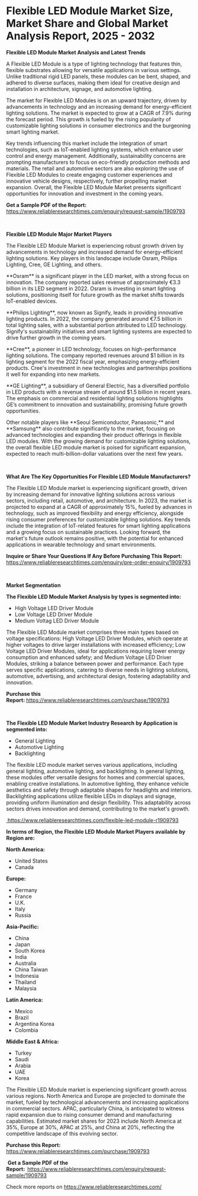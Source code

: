 <p><h1>Flexible LED Module Market Size, Market Share and Global Market Analysis Report, 2025 - 2032</h1></p><p><strong>Flexible LED Module Market Analysis and Latest Trends</strong></p>
<p><p>A Flexible LED Module is a type of lighting technology that features thin, flexible substrates allowing for versatile applications in various settings. Unlike traditional rigid LED panels, these modules can be bent, shaped, and adhered to diverse surfaces, making them ideal for creative design and installation in architecture, signage, and automotive lighting.</p><p>The market for Flexible LED Modules is on an upward trajectory, driven by advancements in technology and an increasing demand for energy-efficient lighting solutions. The market is expected to grow at a CAGR of 7.9% during the forecast period. This growth is fueled by the rising popularity of customizable lighting solutions in consumer electronics and the burgeoning smart lighting market. </p><p>Key trends influencing this market include the integration of smart technologies, such as IoT-enabled lighting systems, which enhance user control and energy management. Additionally, sustainability concerns are prompting manufacturers to focus on eco-friendly production methods and materials. The retail and automotive sectors are also exploring the use of Flexible LED Modules to create engaging customer experiences and innovative vehicle designs, respectively, further propelling market expansion. Overall, the Flexible LED Module Market presents significant opportunities for innovation and investment in the coming years.</p></p>
<p><strong>Get a Sample PDF of the Report:&nbsp;</strong> <a href="https://www.reliableresearchtimes.com/enquiry/request-sample/1909793?utm_campaign=3207&utm_medium=2&utm_source=Github&utm_content=ia&utm_term=06042025&utm_id=flexible-led-module">https://www.reliableresearchtimes.com/enquiry/request-sample/1909793</a></p>
<p>&nbsp;</p>
<p><strong>Flexible LED Module Major Market Players</strong></p>
<p><p>The Flexible LED Module Market is experiencing robust growth driven by advancements in technology and increased demand for energy-efficient lighting solutions. Key players in this landscape include Osram, Philips Lighting, Cree, GE Lighting, and others.</p><p>**Osram** is a significant player in the LED market, with a strong focus on innovation. The company reported sales revenue of approximately €3.3 billion in its LED segment in 2022. Osram is investing in smart lighting solutions, positioning itself for future growth as the market shifts towards IoT-enabled devices.</p><p>**Philips Lighting**, now known as Signify, leads in providing innovative lighting products. In 2022, the company generated around €7.5 billion in total lighting sales, with a substantial portion attributed to LED technology. Signify's sustainability initiatives and smart lighting systems are expected to drive further growth in the coming years.</p><p>**Cree**, a pioneer in LED technology, focuses on high-performance lighting solutions. The company reported revenues around $1 billion in its lighting segment for the 2022 fiscal year, emphasizing energy-efficient products. Cree's investment in new technologies and partnerships positions it well for expanding into new markets.</p><p>**GE Lighting**, a subsidiary of General Electric, has a diversified portfolio in LED products with a revenue stream of around $1.5 billion in recent years. The emphasis on commercial and residential lighting solutions highlights GE’s commitment to innovation and sustainability, promising future growth opportunities.</p><p>Other notable players like **Seoul Semiconductor, Panasonic,** and **Samsung** also contribute significantly to the market, focusing on advanced technologies and expanding their product offerings in flexible LED modules. With the growing demand for customizable lighting solutions, the overall flexible LED module market is poised for significant expansion, expected to reach multi-billion-dollar valuations over the next few years.</p></p>
<p>&nbsp;</p>
<p><strong>What Are The Key Opportunities For Flexible LED Module Manufacturers?</strong></p>
<p><p>The Flexible LED Module market is experiencing significant growth, driven by increasing demand for innovative lighting solutions across various sectors, including retail, automotive, and architecture. In 2023, the market is projected to expand at a CAGR of approximately 15%, fueled by advances in technology, such as improved flexibility and energy efficiency, alongside rising consumer preferences for customizable lighting solutions. Key trends include the integration of IoT-related features for smart lighting applications and a growing focus on sustainable practices. Looking forward, the market's future outlook remains positive, with the potential for enhanced applications in wearable technology and smart environments.</p></p>
<p><strong>Inquire or Share Your Questions If Any Before Purchasing This Report:</strong> <a href="https://www.reliableresearchtimes.com/enquiry/pre-order-enquiry/1909793?utm_campaign=3207&utm_medium=2&utm_source=Github&utm_content=ia&utm_term=06042025&utm_id=flexible-led-module">https://www.reliableresearchtimes.com/enquiry/pre-order-enquiry/1909793</a></p>
<p>&nbsp;</p>
<p><strong>Market Segmentation</strong></p>
<p><strong>The Flexible LED Module Market Analysis by types is segmented into:</strong></p>
<p><ul><li>High Voltage LED Driver Module</li><li>Low Voltage LED Driver Module</li><li>Medium Voltag LED Driver Module</li></ul></p>
<p><p>The Flexible LED Module market comprises three main types based on voltage specifications: High Voltage LED Driver Modules, which operate at higher voltages to drive larger installations with increased efficiency; Low Voltage LED Driver Modules, ideal for applications requiring lower energy consumption and enhanced safety; and Medium Voltage LED Driver Modules, striking a balance between power and performance. Each type serves specific applications, catering to diverse needs in lighting solutions, automotive, advertising, and architectural design, fostering adaptability and innovation.</p></p>
<p><strong>Purchase this Report:&nbsp;</strong><a href="https://www.reliableresearchtimes.com/purchase/1909793?utm_campaign=3207&utm_medium=2&utm_source=Github&utm_content=ia&utm_term=06042025&utm_id=flexible-led-module">https://www.reliableresearchtimes.com/purchase/1909793</a></p>
<p>&nbsp;</p>
<p><strong>The Flexible LED Module Market Industry Research by Application is segmented into:</strong></p>
<p><ul><li>General Lighting</li><li>Automotive Lighting</li><li>Backlighting</li></ul></p>
<p><p>The flexible LED module market serves various applications, including general lighting, automotive lighting, and backlighting. In general lighting, these modules offer versatile designs for homes and commercial spaces, enabling creative installations. In automotive lighting, they enhance vehicle aesthetics and safety through adaptable shapes for headlights and interiors. Backlighting applications utilize flexible LEDs in displays and signage, providing uniform illumination and design flexibility. This adaptability across sectors drives innovation and demand, contributing to the market's growth.</p></p>
<p><a href="https://www.reliableresearchtimes.com/flexible-led-module-r1909793?utm_campaign=3207&utm_medium=2&utm_source=Github&utm_content=ia&utm_term=06042025&utm_id=flexible-led-module">&nbsp;https://www.reliableresearchtimes.com/flexible-led-module-r1909793</a></p>
<p><strong>In terms of Region, the Flexible LED Module Market Players available by Region are:</strong></p>
<p>
    <p> <strong> North America: </strong>
        <ul>
            <li>United States</li>
            <li>Canada</li>
        </ul>
        </p> 
    <p> <strong> Europe: </strong>
        <ul>
            <li>Germany</li>
            <li>France</li>
            <li>U.K.</li>
            <li>Italy</li>
            <li>Russia</li>
        </ul>
        </p> 
    <p> <strong> Asia-Pacific: </strong>
        <ul>
            <li>China</li>
            <li>Japan</li>
            <li>South Korea</li>
            <li>India</li>
            <li>Australia</li>
            <li>China Taiwan</li>
            <li>Indonesia</li>
            <li>Thailand</li>
            <li>Malaysia</li>
        </ul>
        </p> 
    <p> <strong> Latin America: </strong>
        <ul>
            <li>Mexico</li>
            <li>Brazil</li>
            <li>Argentina Korea</li>
            <li>Colombia</li>
        </ul>
        </p> 
    <p> <strong> Middle East & Africa: </strong>
        <ul>
            <li>Turkey</li>
            <li>Saudi</li>
            <li>Arabia</li>
            <li>UAE</li>
            <li>Korea</li>
        </ul>
    </p>
    </p>
<p><p>The Flexible LED Module market is experiencing significant growth across various regions. North America and Europe are projected to dominate the market, fueled by technological advancements and increasing applications in commercial sectors. APAC, particularly China, is anticipated to witness rapid expansion due to rising consumer demand and manufacturing capabilities. Estimated market shares for 2023 include North America at 35%, Europe at 30%, APAC at 25%, and China at 20%, reflecting the competitive landscape of this evolving sector.</p></p>
<p><strong>Purchase this Report: </strong><a href="https://www.reliableresearchtimes.com/purchase/1909793?utm_campaign=3207&utm_medium=2&utm_source=Github&utm_content=ia&utm_term=06042025&utm_id=flexible-led-module">https://www.reliableresearchtimes.com/purchase/1909793</a></p>
<p>&nbsp;<strong>Get a Sample PDF of the Report:&nbsp;&nbsp;</strong><a href="https://www.reliableresearchtimes.com/enquiry/request-sample/1909793?utm_campaign=3207&utm_medium=2&utm_source=Github&utm_content=ia&utm_term=06042025&utm_id=flexible-led-module">https://www.reliableresearchtimes.com/enquiry/request-sample/1909793</a></p>
<p><strong></strong></p>
<p>Check more reports on <a href="https://www.reliableresearchtimes.com/?utm_campaign=3207&utm_medium=2&utm_source=Github&utm_content=ia&utm_term=06042025&utm_id=flexible-led-module">https://www.reliableresearchtimes.com/</a></p>
